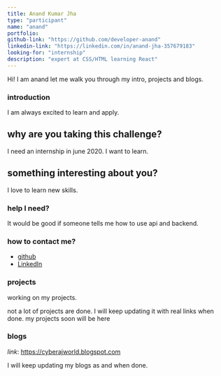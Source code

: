 ```yaml
---
title: Anand Kumar Jha
type: "participant"
name: "anand"
portfolio: 
github-link: "https://github.com/developer-anand"
linkedin-link: "https://linkedin.com/in/anand-jha-357679183"
looking-for: "internship"
description: "expert at CSS/HTML learning React"
---
```


Hi! I am anand let me walk you through my intro, projects and blogs.

### introduction

I am always excited to learn and apply.

## why are you taking this challenge?

I need an internship in june 2020.
I want to learn.

## something interesting about you?

I love to learn new skills.

### help I need?

It would be good if someone tells me how to use api and backend.

### how to contact me?

- [github](https://github.com/developer-anand)
- [LinkedIn](https://linkedin.com/in/anand-jha-357679183)

### projects
working on my projects.

not a lot of projects are done. I will keep updating it with real links when done.
my projects soon will be here

### blogs


_link_: https://cyberajworld.blogspot.com

 I will keep updating my blogs as and when done.
